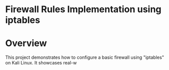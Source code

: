 # Firewall Rules Implementation using iptables 
# Overview
This project demonstrates how to configure a basic firewall using "iptables" on Kali Linux. It showcases real-w
